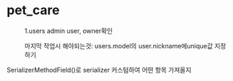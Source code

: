 # pet_care

<dir>
1.users admin user, owner확인



마지막 작업시 해야되는것: users.model의 user.nickname에unique값 지정하기
</dir>

SerializerMethodField()로 serializer 커스텀하여 어떤 항목 가져올지


